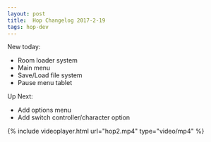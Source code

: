 ```yaml
---
layout: post
title:  Hop Changelog 2017-2-19
tags: hop-dev 
---
```


New today:

+ Room loader system
+ Main menu
+ Save/Load file system
+ Pause menu tablet


Up Next:

- Add options menu
- Add switch controller/character option


{% include videoplayer.html url="hop2.mp4" type="video/mp4" %}
